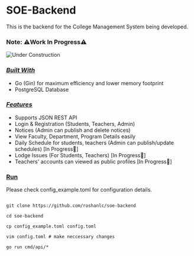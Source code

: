 # SOE-Backend

This is the backend for the College Management System being developed.

### Note: ⚠️Work In Progress⚠️

![Under Construction](https://img.freepik.com/free-vector/illustration-table-tennis-racket-with-construction-banner_152558-64489.jpg?w=300)

### <i><u> Built With </u></i>

- Go (Gin) for maximum efficiency and lower memory footprint
- PostgreSQL Database

### <i><u> Features </u></i>

- Supports JSON REST API
- Login & Registration (Students, Teachers, Admin)
- Notices (Admin can publish and delete notices)
- View Faculty, Department, Program Details easily
- Daily Schedule for students, teachers (Admin can publish/update schedules) [In Progress🚧]
- Lodge Issues (For Students, Teachers) [In Progress🚧]
- Teachers' accounts can viewed as public profiles [In Progress🚧]

### <u>Run</u>

Please check config_example.toml for configuration details.

```shell

git clone https://github.com/roshanlc/soe-backend

cd soe-backend

cp config_example.toml config.toml

vim config.toml # make neccessary changes

go run cmd/api/*

```
